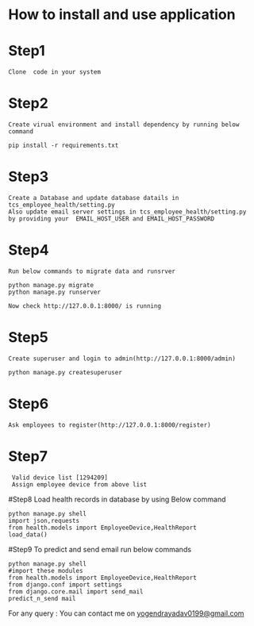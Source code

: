 # How to install and use application

# Step1
    Clone  code in your system
# Step2
    Create virual environment and install dependency by running below command
    
    pip install -r requirements.txt
# Step3
    Create a Database and update database datails in tcs_employee_health/setting.py
    Also update email server settings in tcs_employee_health/setting.py
    by providing your  EMAIL_HOST_USER and EMAIL_HOST_PASSWORD 
# Step4
    Run below commands to migrate data and runsrver
    
    python manage.py migrate
    python manage.py runserver

    Now check http://127.0.0.1:8000/ is running

# Step5
    Create superuser and login to admin(http://127.0.0.1:8000/admin)
    
    python manage.py createsuperuser
# Step6 
    Ask employees to register(http://127.0.0.1:8000/register)
# Step7
     Valid device list [1294209]
     Assign employee device from above list
#Step8
    Load health records in database by using Below command 
    
    python manage.py shell
    import json,requests
    from health.models import EmployeeDevice,HealthReport
    load_data()

#Step9 
    To predict and send email run below commands
    
    python manage.py shell
    #import these modules 
    from health.models import EmployeeDevice,HealthReport
    from django.conf import settings
    from django.core.mail import send_mail
    predict_n_send mail 

For any query :
You can contact  me on yogendrayadav0199@gmail.com